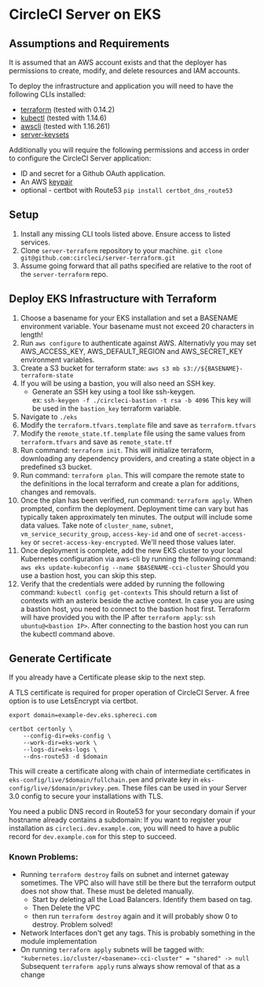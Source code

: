 # CircleCI Server on EKS

## Assumptions and Requirements

It is assumed that an AWS account exists and that the deployer has
permissions to create, modify, and delete resources and IAM accounts. 

To deploy the infrastructure and application you will need to have the
following CLIs installed:


* [terraform] (tested with 0.14.2)
* [kubectl] (tested with 1.14.6)
* [awscli] (tested with 1.16.261)
* [server-keysets]


Additionally you will require the following permissions and access in order to
configure the CircleCI Server application:

* ID and secret for a Github OAuth application.
* An AWS [keypair][aws-keypair-docs]
* optional - certbot with Route53 `pip install certbot_dns_route53`

## Setup

1. Install any missing CLI tools listed above. Ensure access to listed
   services.
2. Clone `server-terraform` repository to your machine. `git clone
   git@github.com:circleci/server-terraform.git`
3. Assume going forward that all paths specified are relative to the root of
   the `server-terraform` repo.

## Deploy EKS Infrastructure with Terraform

1. Choose a basename for your EKS installation and set a BASENAME environment
   variable. Your basename must not exceed 20 characters in length!
2. Run `aws configure` to authenticate against AWS.  Alternativly you may set
   AWS_ACCESS_KEY, AWS_DEFAULT_REGION and AWS_SECRET_KEY environment variables.
3. Create a S3 bucket for terraform state: `aws s3 mb s3://${BASENAME}-terraform-state`
4. If you will be using a bastion, you will also need an SSH key. 
    * Generate an SSH key using a tool like ssh-keygen.  
     ex: `ssh-keygen -f ./circleci-bastion -t rsa -b 4096`
     This key will be used in the `bastion_key` terraform variable. 
5. Navigate to `./eks`
6. Modify the `terraform.tfvars.template` file and save as `terraform.tfvars`
7. Modify the `remote_state.tf.template` file using the same values from
   `terraform.tfvars` and save as `remote_state.tf`
8. Run command: `terraform init`. This will initialize terraform, downloading
   any dependency providers, and creating a state object in a predefined s3
bucket.
9. Run command: `terraform plan`. This will compare the remote state to the
   definitions in the local terraform and create a plan for additions, changes
and removals.
10. Once the plan has been verified, run command: `terraform apply`. When
    prompted, confirm the deployment. Deployment time can vary but has
typically taken approximately ten minutes.  The output will include some data
values.  Take note of `cluster_name`, `subnet`, `vm_service_security_group`, 
`access-key-id` and one of  `secret-access-key` or `secret-access-key-encrypted`.
We'll need those values later.
11. Once deployment is complete, add the new EKS cluster to your local
    Kubernetes configuration via aws-cli by running the following command: `aws
eks update-kubeconfig --name $BASENAME-cci-cluster` Should you use a
bastion host, you can skip this step.
12. Verify that the credentials were added by running the following command:
    `kubectl config get-contexts` This should return a list of contexts with an
asterix beside the active context.  In case you are using a bastion host, you
need to connect to the bastion host first. Terraform will have provided you
with the IP after `terraform apply`: `ssh ubuntu@<bastion IP>`. After
connecting to the bastion host you can run the kubectl command above.

## Generate Certificate

If you already have a Certificate please skip to the next step.

A TLS certificate is required for proper operation of CircleCI Server.  A
free option is to use LetsEncrypt via certbot.

```shell
export domain=example-dev.eks.sphereci.com

certbot certonly \
    --config-dir=eks-config \
    --work-dir=eks-work \
    --logs-dir=eks-logs \
    --dns-route53 -d $domain
```

This will create a certificate along with chain of intermediate
certificates in `eks-config/live/$domain/fullchain.pem` and private
key in `eks-config/live/$domain/privkey.pem`. These files can be used in
your Server 3.0 config to secure your installations with TLS.

You need a public DNS record in Route53 for your secondary domain if your
hostname already contains a subdomain: If you want to register your
installation as `circleci.dev.example.com`, you will need to have a public
record for `dev.example.com` for this step to succeed.


### Known Problems: ###

- Running `terraform destroy` fails on subnet and internet gateway sometimes. The VPC
  also will have still be there but the terraform output does not show that. These must be deleted manually.
  - Start by deleting all the Load Balancers.  Identify them based on tag.
  - Then Delete the VPC
  - then run `terraform destroy` again and it will probably show 0 to destroy. Problem solved!
- Network Interfaces don't get any tags.  This is probably something in the
  module implementation
- On running `terraform apply` subnets will be tagged with:
  `"kubernetes.io/cluster/<basename>-cci-cluster" = "shared" -> null`
  Subsequent `terraform apply` runs always show removal of that as a change

<!-- Links -->
[terraform]: https://releases.hashicorp.com/terraform/0.14.2/
[kubectl]: https://kubernetes.io/docs/tasks/tools/install-kubectl/
[awscli]: https://aws.amazon.com/cli/
[server-keysets]: https://github.com/CircleCI-Public/server-keysets-cli#using-the-docker-container
[aws-keypair-docs]: https://docs.aws.amazon.com/cli/latest/userguide/cli-services-ec2-keypairs.html
